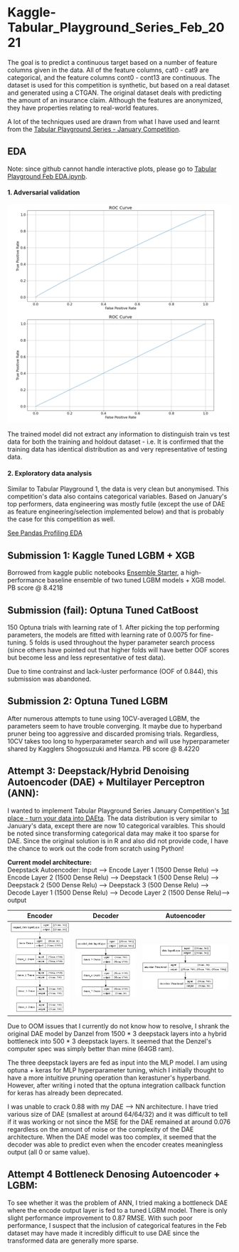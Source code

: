 # Kaggle-Tabular_Playground_Series_Feb_2021
The goal is to predict a continuous target based on a number of feature columns given in the data. All of the feature columns, cat0 - cat9 are categorical, and the feature columns cont0 - cont13 are continuous. The dataset is used for this competition is synthetic, but based on a real dataset and generated using a CTGAN. The original dataset deals with predicting the amount of an insurance claim. Although the features are anonymized, they have properties relating to real-world features.

A lot of the techniques used are drawn from what I have used and learnt from the [Tabular Playground Series - January Competition](https://github.com/anthonydwan/Kaggle-Tabular_Playground_Series_Jan_2021).

## EDA
Note: since github cannot handle interactive plots, please go to [Tabular Playground Feb EDA.ipynb](https://nbviewer.jupyter.org/github/anthonydwan/Kaggle-Tabular_Playground_Series_Feb_2021/blob/main/Tabular%20Playground%20Feb%20EDA.ipynb).

#### 1. Adversarial validation 
<img src="https://github.com/anthonydwan/Kaggle-Tabular_Playground_Series_Feb_2021/blob/main/Adversarial%20validation.png" width="600" />

The trained model did not extract any information to distinguish train vs test data for both the training and holdout dataset - i.e. It is confirmed that the training data has identical distribution as and very representative of testing data.

#### 2. Exploratory data analysis 
Similar to Tabular Playground 1, the data is very clean but anonymised. This competition's data also contains categorical variables. Based on January's top performers, data engineering was mostly futile (except the use of DAE as feature engineering/selection implemented below) and that is probably the case for this competition as well.

[See Pandas Profiling EDA](https://htmlpreview.github.io/?https://github.com/anthonydwan/Kaggle-Tabular_Playground_Series_Feb_2021/blob/main/Pandas%20Profiling%20EDA.html#interactions)

## Submission 1: Kaggle Tuned LGBM + XGB
Borrowed from kaggle public notebooks [Ensemble Starter](https://www.kaggle.com/tunguz/ensembling-starter-tps-feb-2021), a high-performance baseline ensemble of two tuned LGBM models + XGB model. PB score @ 8.4218

## Submission (fail): Optuna Tuned CatBoost
150 Optuna trials with learning rate of 1. After picking the top performing parameters, the models are fitted with learning rate of 0.0075 for fine-tuning. 5 folds is used throughout the hyper parameter search process (since others have pointed out that higher folds will have better OOF scores but become less and less representative of test data). 

Due to time contrainst and lack-luster performance (OOF of 0.844), this submission was abandoned. 

## Submission 2: Optuna Tuned LGBM 
After numerous attempts to tune using 10CV-averaged LGBM, the parameters seem to have trouble converging. It maybe due to hyperband pruner being too aggressive and discarded promising trials. Regardless, 10CV takes too long to hyperparameter search and will use hyperparameter shared by Kagglers Shogosuzuki and Hamza. PB score @ 8.4220

## Attempt 3: Deepstack/Hybrid Denoising Autoencoder (DAE) + Multilayer Perceptron (ANN):
I wanted to implement   Tabular Playground Series January Competition's [1st place - turn your data into DAEta](https://www.kaggle.com/springmanndaniel/1st-place-turn-your-data-into-daeta/comments). The data distribution is very similar to January's data, except there are now 10 categorical varaibles. This should be noted since transforming categorical data may make it too sparse for DAE.   Since the original solution is in R and also did not provide code, I have the chance to work out the code from scratch using Python!

**Current model architecture:**<br>
Deepstack Autoencoder:
Input --> Encode Layer 1 (1500 Dense Relu) --> Encode Layer 2 (1500 Dense Relu) --> Deepstack 1 (500 Dense Relu) --> Deepstack 2 (500 Dense Relu) --> Deepstack 3 (500 Dense Relu) --> Decode Layer 1 (1500 Dense Relu) --> Decode Layer 2 (1500 Dense Relu)--> output


Encoder                    |  Decoder                  | Autoencoder               |
:-------------------------:|:-------------------------:|:-------------------------:|
![](https://github.com/anthonydwan/Kaggle-Tabular_Playground_Series_Feb_2021/blob/main/encoder.png)  |  ![](https://github.com/anthonydwan/Kaggle-Tabular_Playground_Series_Feb_2021/blob/main/decoder.png) |  ![](https://github.com/anthonydwan/Kaggle-Tabular_Playground_Series_Feb_2021/blob/main/DAE.png)


Due to OOM issues that I currently do not know how to resolve, I shrank the original DAE model by Danzel from 1500 * 3 deepstack layers into a hybrid bottleneck into 500 * 3 deepstack layers. It seemed that the Denzel's computer spec was simply better than mine (64GB ram).  

The three deepstack layers are fed as input into the MLP model. I am using optuna + keras for MLP hyperparameter tuning, which I initially thought to have a more intuitive pruning operation than kerastuner's hyperband. However, after writing i noted that the optuna integration callback function for keras has already been deprecated. 

I was unable to crack 0.88 with my DAE --> NN architecture. I have tried various size of DAE (smallest at around 64/64/32) and it was difficult to tell if it was working or not since the MSE for the DAE remained at around 0.076 regardless on the amount of noise or the complexity of the DAE architecture. When the DAE model was too complex, it seemed that the decoder was able to predict even when the encoder creates meaningless output (all 0 or same value). 

## Attempt 4 Bottleneck Denosing Autoencoder + LGBM:
To see whether it was the problem of ANN, I tried making a bottleneck DAE where the encode output layer is fed to a tuned LGBM model. There is only slight performance improvement to 0.87 RMSE. With such poor performance, I suspect that the inclusion of categorical features in the Feb dataset may have made it incredibly difficult to use DAE since the transformed data are generally more sparse. 





